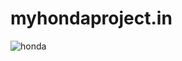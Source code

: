 # myhondaproject.in

![honda](https://user-images.githubusercontent.com/109504245/180778838-0e0a15f1-2c6e-4ed4-96f8-78fb9cd85650.gif)
